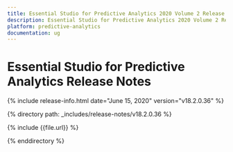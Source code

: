 ```yaml
---
title: Essential Studio for Predictive Analytics 2020 Volume 2 Release Release Notes  
description: Essential Studio for Predictive Analytics 2020 Volume 2 Release Release Notes  
platform: predictive-analytics
documentation: ug
---
```


# Essential Studio for Predictive Analytics  Release Notes  

{% include release-info.html date="June 15, 2020"  version="v18.2.0.36" %} 


{% directory path: _includes/release-notes/v18.2.0.36 %}

{% include {{file.url}} %}

{% enddirectory %}